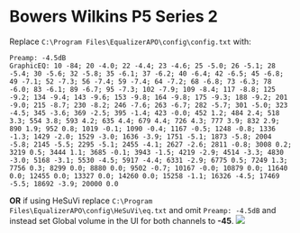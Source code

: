 # Bowers Wilkins P5 Series 2
Replace `C:\Program Files\EqualizerAPO\config\config.txt` with:
```
Preamp: -4.5dB
GraphicEQ: 10 -84; 20 -4.0; 22 -4.4; 23 -4.6; 25 -5.0; 26 -5.1; 28 -5.4; 30 -5.6; 32 -5.8; 35 -6.1; 37 -6.2; 40 -6.4; 42 -6.5; 45 -6.8; 49 -7.1; 52 -7.3; 56 -7.4; 59 -7.4; 64 -7.2; 68 -6.8; 73 -6.3; 78 -6.0; 83 -6.1; 89 -6.7; 95 -7.3; 102 -7.9; 109 -8.4; 117 -8.8; 125 -9.2; 134 -9.4; 143 -9.6; 153 -9.8; 164 -9.8; 175 -9.3; 188 -9.2; 201 -9.0; 215 -8.7; 230 -8.2; 246 -7.6; 263 -6.7; 282 -5.7; 301 -5.0; 323 -4.5; 345 -3.6; 369 -2.5; 395 -1.4; 423 -0.0; 452 1.2; 484 2.4; 518 3.3; 554 3.8; 593 4.2; 635 4.4; 679 4.4; 726 4.3; 777 3.9; 832 2.9; 890 1.9; 952 0.8; 1019 -0.1; 1090 -0.4; 1167 -0.5; 1248 -0.8; 1336 -1.3; 1429 -2.0; 1529 -3.0; 1636 -3.9; 1751 -5.1; 1873 -5.8; 2004 -5.8; 2145 -5.5; 2295 -5.1; 2455 -4.1; 2627 -2.6; 2811 -0.8; 3008 0.2; 3219 0.5; 3444 1.1; 3685 -0.1; 3943 -1.5; 4219 -2.9; 4514 -3.3; 4830 -3.0; 5168 -3.1; 5530 -4.5; 5917 -4.4; 6331 -2.9; 6775 0.5; 7249 1.3; 7756 0.3; 8299 0.0; 8880 0.0; 9502 -0.7; 10167 -0.0; 10879 0.0; 11640 0.0; 12455 0.0; 13327 0.0; 14260 0.0; 15258 -1.1; 16326 -4.5; 17469 -5.5; 18692 -3.9; 20000 0.0
```
**OR** if using HeSuVi replace `C:\Program Files\EqualizerAPO\config\HeSuVi\eq.txt` and omit `Preamp: -4.5dB` and instead set Global volume in the UI for both channels to **-45**.
![](https://raw.githubusercontent.com/jaakkopasanen/AutoEq/master/results/Sonoma%20Model%20One/innerfidelity/onear/Bowers%20Wilkins%20P5%20Series%202/Bowers%20Wilkins%20P5%20Series%202.png)